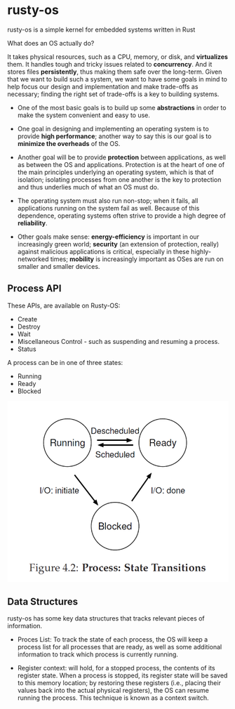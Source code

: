 # rusty-os

rusty-os is a simple kernel for embedded systems written in Rust

What does an OS actually do?

It takes physical resources, such as a CPU, memory, or disk, and **virtualizes** them. It
handles tough and tricky issues related to **concurrency**. And it stores files
**persistently**, thus making them safe over the long-term. Given that we
want to build such a system, we want to have some goals in mind to help
focus our design and implementation and make trade-offs as necessary;
finding the right set of trade-offs is a key to building systems.

- One of the most basic goals is to build up some **abstractions** in order
to make the system convenient and easy to use.

- One goal in designing and implementing an operating system is to
provide **high performance**; another way to say this is our goal is to **minimize
the overheads** of the OS.

- Another goal will be to provide **protection** between applications, as
well as between the OS and applications. Protection is at the heart of one of the
main principles underlying an operating system, which is that of isolation; isolating
processes from one another is the key to protection and thus underlies much of what an
OS must do.

- The operating system must also run non-stop; when it fails, all applications
running on the system fail as well. Because of this dependence,
operating systems often strive to provide a high degree of **reliability**.

- Other goals make sense: **energy-efficiency** is important in our increasingly
green world; **security** (an extension of protection, really) against
malicious applications is critical, especially in these highly-networked
times; **mobility** is increasingly important as OSes are run on smaller and
smaller devices.

## Process API

These APIs, are available on Rusty-OS:

- Create
- Destroy
- Wait
- Miscellaneous Control - such as suspending and resuming a process.
- Status

A process can be in one of three states:

- Running
- Ready
- Blocked

![Process: State Transitions](img/process_states.png)
  
## Data Structures

rusty-os has some key data structures that tracks relevant pieces of information.

- Proces List: To track the state of each process, the OS will keep a process
list for all processes that are ready, as well as some additional information
to track which process is currently running.

- Register context: will hold, for a stopped process, the contents of its register state. When a process is
stopped, its register state will be saved to this memory location; by restoring these registers (i.e., placing
their values back into the actual physical registers), the OS can resume running the process. This technique is
known as a context switch.
 